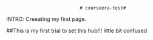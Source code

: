                                # courseera-test#
INTRO:
   Creeating my first page.

##This is my first trial to set this hub!!! little bit confused 

